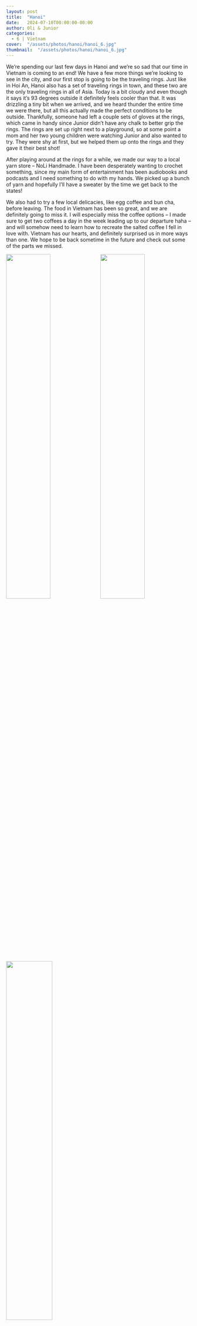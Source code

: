 ```yaml
---
layout: post
title:  "Hanoi"
date:   2024-07-10T00:00:00-00:00
author: Oli & Junior
categories:
  - 6 | Vietnam
cover:  "/assets/photos/hanoi/hanoi_6.jpg"
thumbnail:  "/assets/photos/hanoi/hanoi_6.jpg"
---
```


We’re spending our last few days in Hanoi and we’re so sad that our time in Vietnam is coming to an end! We have a few more things we’re looking to see in the city, and our first stop is going to be the traveling rings. Just like in Hoi An, Hanoi also has a set of traveling rings in town, and these two are the only traveling rings in all of Asia. Today is a bit cloudy and even though it says it’s 93 degrees outside it definitely feels cooler than that. It was drizzling a tiny bit when we arrived, and we heard thunder the entire time we were there, but all this actually made the perfect conditions to be outside. Thankfully, someone had left a couple sets of gloves at the rings, which came in handy since Junior didn’t have any chalk to better grip the rings. The rings are set up right next to a playground, so at some point a mom and her two young children were watching Junior and also wanted to try. They were shy at first, but we helped them up onto the rings and they gave it their best shot! 

After playing around at the rings for a while, we made our way to a local yarn store – NoLi Handmade. I have been desperately wanting to crochet something, since my main form of entertainment has been audiobooks and podcasts and I need something to do with my hands. We picked up a bunch of yarn and hopefully I’ll have a sweater by the time we get back to the states! 

We also had to try a few local delicacies, like egg coffee and bun cha, before leaving. The food in Vietnam has been so great, and we are definitely going to miss it. I will especially miss the coffee options – I made sure to get two coffees a day in the week leading up to our departure haha – and will somehow need to learn how to recreate the salted coffee I fell in love with. Vietnam has our hearts, and definitely surprised us in more ways than one. We hope to be back sometime in the future and check out some of the parts we missed.

<div float="left">
  <img src="/assets/photos/hanoi/hanoi_7.jpg" style="float:left; width:49%; margin-bottom:10px" />
  <img src="/assets/photos/hanoi/hanoi_8.jpg" style="float:right; width:49%; margin-bottom:10px" />
</div>
<img src="/assets/photos/hanoi/hanoi_9.jpg" style="width:50%; margin-bottom:10px">

<br clear="all" />

__Español__

Estamos pasando nuestros últimos días en Hanoi y estamos muy tristes de que nuestro tiempo en Vietnam esté llegando a su fin. Tenemos algunas cosas más que queremos ver en la ciudad, y nuestra primera parada serán los anillos itinerantes. Al igual que en Hoi An, Hanoi también tiene un conjunto de anillos itinerantes en la ciudad, y estos dos son los únicos anillos itinerantes en toda Asia. Hoy está un poco nublado y, aunque dice que afuera hay 93 grados, definitivamente se siente más fresco que eso. Estaba lloviznando un poco cuando llegamos y escuchamos truenos todo el tiempo que estuvimos allí, pero todo esto en realidad creó las condiciones perfectas para estar afuera. Afortunadamente, alguien había dejado un par de pares de guantes en los anillos, lo que fue útil ya que Junior no tenía tiza para agarrar mejor los anillos. Los anillos están instalados justo al lado de un patio de juegos, por lo que en algún momento una madre y sus dos hijos pequeños estaban viendo a Junior y también quisieron intentarlo. Al principio eran tímidos, pero los ayudamos a subirse a los anillos y ¡lo hicieron lo mejor que pudieron!

Después de jugar un rato con los anillos, nos dirigimos a una tienda de lanas local, NoLi Handmade. Tenía muchas ganas de tejer algo a crochet, ya que mi principal forma de entretenimiento han sido los audiolibros y los podcasts y necesito algo que hacer con mis manos. Compramos un montón de lana y espero tener un suéter para cuando regresemos a los Estados Unidos.

También tuvimos que probar algunas delicias locales, como el café con huevo y el bun cha, antes de irnos. La comida en Vietnam ha sido muy buena y definitivamente la vamos a extrañar. Extrañaré especialmente las opciones de café (me aseguré de tomar dos cafés al día en la semana anterior a nuestra partida jaja) y de alguna manera necesitaré aprender a recrear el café salado del que me enamoré. Vietnam tiene nuestros corazones y definitivamente nos sorprendió en más de un sentido. Esperamos volver en algún momento en el futuro y ver algunas de las partes que nos perdimos.
